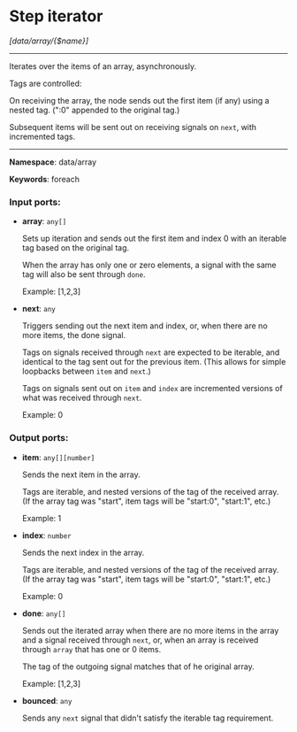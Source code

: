 # Step iterator

_[data/array/{$name}]_

---

Iterates over the items of an array, asynchronously.

Tags are controlled:

On receiving the array, the node sends out the first item (if any) using a nested tag. (":0" appended to the original tag.)

Subsequent items will be sent out on receiving signals on `next`, with incremented tags.

---

__Namespace__: data/array

__Keywords__: foreach

### Input ports:

* __array__: ` any[] `

    Sets up iteration and sends out the first item and index 0 with an iterable tag based on the original tag.
    
    When the array has only one or zero elements, a signal with the same tag will also be sent through `done`.
    
    Example:
    [1,2,3]


* __next__: ` any `

    Triggers sending out the next item and index, or, when there are no more items, the done signal.
    
    Tags on signals received through `next` are expected to be iterable, and identical to the tag sent out for the previous item. (This allows for simple loopbacks between `item` and `next`.)
    
    Tags on signals sent out on `item` and `index` are incremented versions of what was received through `next`.
    
    Example:
    0

### Output ports:

* __item__: ` any[][number] `

    Sends the next item in the array.
    
    Tags are iterable, and nested versions of the tag of the received array. (If the array tag was "start", item tags will be "start:0", "start:1", etc.)
    
    Example:
    1


* __index__: ` number `

    Sends the next index in the array.
    
    Tags are iterable, and nested versions of the tag of the received array. (If the array tag was "start", item tags will be "start:0", "start:1", etc.)
    
    Example:
    0


* __done__: ` any[] `

    Sends out the iterated array when there are no more items in the array and a signal received through `next`, or, when an array is received through `array` that has one or 0 items.
    
    The tag of the outgoing signal matches that of he original array.
    
    Example:
    [1,2,3]


* __bounced__: ` any `

    Sends any `next` signal that didn't satisfy the iterable tag requirement.
    

